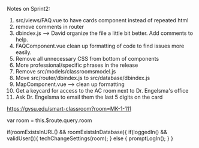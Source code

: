 Notes on Sprint2:

1. src/views/FAQ.vue to have cards component instead of repeated html
2. remove comments in router
3. dbindex.js --> David organize the file a little bit better. Add comments to help.
4. FAQComponent.vue clean up formatting of code to find issues more easily.
5. Remove all unnecessary CSS from bottom of components
6. More professional/specific phrases in the release
7. Remove src/models/classroomsmodel.js
8. Move src/router/dbindex.js to src/database/dbindex.js
9. MapComponent.vue --> clean up formatting
10. Get a keycard for access to the AC room next to Dr. Engelsma's office
11. Ask Dr. Engelsma to email them the last 5 digits on the card



https://gvsu.edu/smart-classroom?room=MK-1-111

var room = this.$route.query.room

if(roomExistsInURL() && roomExistsInDatabase){
  if(loggedIn() && validUser()){
     techChangeSettings(room);
  } else {
     promptLogIn();
  }
}